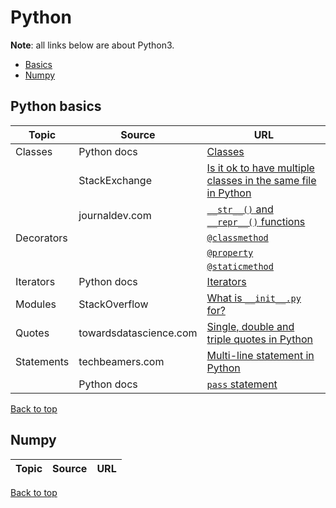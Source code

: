 # Python

**Note**: all links below are about Python3.

[top]: #contents

* [Basics](#python-basics)
* [Numpy](#numpy)

## Python basics

| Topic | Source | URL |
| --- | --- | --- |
| Classes | Python docs | [Classes](https://docs.python.org/3/tutorial/classes.html) |
| | StackExchange | [Is it ok to have multiple classes in the same file in Python](https://softwareengineering.stackexchange.com/questions/306486/is-it-ok-to-have-multiple-classes-in-the-same-file-in-python#answer-306492)
| | journaldev.com | [`__str__()` and `__repr__()` functions](https://www.journaldev.com/22460/python-str-repr-functions) |
| Decorators | | [`@classmethod`](https://docs.python.org/3/library/functions.html#classmethod) |
| | | [`@property`](https://docs.python.org/3/library/functions.html#property) |
| | | [`@staticmethod`](https://docs.python.org/3/library/functions.html#staticmethod) |
| Iterators | Python docs | [Iterators](https://docs.python.org/3/tutorial/classes.html#iterators) |
| Modules | StackOverflow | [What is `__init__.py` for?](https://stackoverflow.com/questions/448271/what-is-init-py-for) |
| Quotes | towardsdatascience.com | [Single, double and triple quotes in Python](https://towardsdatascience.com/single-double-and-triple-quotes-in-python-7ceea990baf) |
| Statements | techbeamers.com | [Multi-line statement in Python](https://www.techbeamers.com/understand-python-statement-indentation/#how-to-use-multiline-statement) |
| | Python docs | [`pass` statement](https://docs.python.org/3/reference/simple_stmts.html#the-pass-statement) |

[Back to top][top]

## Numpy

| Topic | Source | URL |
| --- | --- | --- |

[Back to top][top]